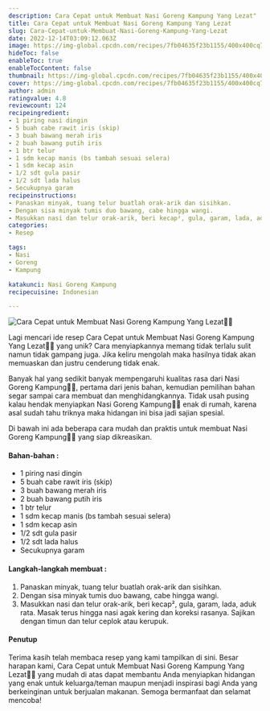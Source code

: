 ```yaml
---
description: Cara Cepat untuk Membuat Nasi Goreng Kampung Yang Lezat"
title: Cara Cepat untuk Membuat Nasi Goreng Kampung Yang Lezat
slug: Cara-Cepat-untuk-Membuat-Nasi-Goreng-Kampung-Yang-Lezat
date: 2022-12-14T03:09:12.063Z
image: https://img-global.cpcdn.com/recipes/7fb04635f23b1155/400x400cq70/photo.jpg
hideToc: false
enableToc: true
enableTocContent: false
thumbnail: https://img-global.cpcdn.com/recipes/7fb04635f23b1155/400x400cq70/photo.jpg
cover: https://img-global.cpcdn.com/recipes/7fb04635f23b1155/400x400cq70/photo.jpg
author: admin
ratingvalue: 4.8
reviewcount: 124
recipeingredient:
- 1 piring nasi dingin
- 5 buah cabe rawit iris (skip)
- 3 buah bawang merah iris
- 2 buah bawang putih iris
- 1 btr telur
- 1 sdm kecap manis (bs tambah sesuai selera)
- 1 sdm kecap asin
- 1/2 sdt gula pasir
- 1/2 sdt lada halus
- Secukupnya garam
recipeinstructions:
- Panaskan minyak, tuang telur buatlah orak-arik dan sisihkan.
- Dengan sisa minyak tumis duo bawang, cabe hingga wangi.
- Masukkan nasi dan telur orak-arik, beri kecap², gula, garam, lada, aduk rata. Masak terus hingga nasi agak kering dan koreksi rasanya. Sajikan dengan timun dan telur ceplok atau kerupuk.
categories:
- Resep

tags:
- Nasi
- Goreng
- Kampung

katakunci: Nasi Goreng Kampung
recipecuisine: Indonesian

---
```


![Cara Cepat untuk Membuat Nasi Goreng Kampung Yang Lezat👩‍🍳](https://img-global.cpcdn.com/recipes/7fb04635f23b1155/400x400cq70/photo.jpg)

Lagi mencari ide resep Cara Cepat untuk Membuat Nasi Goreng Kampung Yang Lezat👩‍🍳 yang unik? Cara menyiapkannya memang tidak terlalu sulit namun tidak gampang juga. Jika keliru mengolah maka hasilnya tidak akan memuaskan dan justru cenderung tidak enak.

Banyak hal yang sedikit banyak mempengaruhi kualitas rasa dari Nasi Goreng Kampung👩‍🍳, pertama dari jenis bahan, kemudian pemilihan bahan segar sampai cara membuat dan menghidangkannya. Tidak usah pusing kalau hendak menyiapkan Nasi Goreng Kampung👩‍🍳 enak di rumah, karena asal sudah tahu triknya maka hidangan ini bisa jadi sajian spesial.

Di bawah ini ada beberapa cara mudah dan praktis untuk membuat Nasi Goreng Kampung👩‍🍳 yang siap dikreasikan.

<!--inarticleads1-->

#### Bahan-bahan :

- 1 piring nasi dingin
- 5 buah cabe rawit iris (skip)
- 3 buah bawang merah iris
- 2 buah bawang putih iris
- 1 btr telur
- 1 sdm kecap manis (bs tambah sesuai selera)
- 1 sdm kecap asin
- 1/2 sdt gula pasir
- 1/2 sdt lada halus
- Secukupnya garam

<!--inarticleads2-->

#### Langkah-langkah membuat :

1. Panaskan minyak, tuang telur buatlah orak-arik dan sisihkan.
1. Dengan sisa minyak tumis duo bawang, cabe hingga wangi.
1. Masukkan nasi dan telur orak-arik, beri kecap², gula, garam, lada, aduk rata. Masak terus hingga nasi agak kering dan koreksi rasanya. Sajikan dengan timun dan telur ceplok atau kerupuk.

#### Penutup

Terima kasih telah membaca resep yang kami tampilkan di sini. Besar harapan kami, Cara Cepat untuk Membuat Nasi Goreng Kampung Yang Lezat👩‍🍳 yang mudah di atas dapat membantu Anda menyiapkan hidangan yang enak untuk keluarga/teman maupun menjadi inspirasi bagi Anda yang berkeinginan untuk berjualan makanan. Semoga bermanfaat dan selamat mencoba!